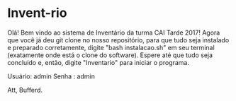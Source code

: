 # Invent-rio

Olá! Bem vindo ao sistema de Inventário da turma CAI Tarde 2017!
Agora que você já deu git clone no nosso repositório, para que tudo seja instalado e preparado corretamente, digite "bash instalacao.sh" em seu terminal (exatamente onde está o clone do software). Espere até que tudo seja concluído e, então, digite "Inventario" para iniciar o programa.

Usuário: admin
Senha  : admin

Att, Bufferd.
